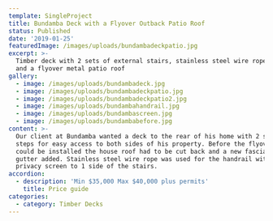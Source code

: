 ```yaml
---
template: SingleProject
title: Bundamba Deck with a Flyover Outback Patio Roof
status: Published
date: '2019-01-25'
featuredImage: /images/uploads/bundambadeckpatio.jpg
excerpt: >-
  Timber deck with 2 sets of external stairs, stainless steel wire rope handrail
  and a flyover metal patio roof
gallery:
  - image: /images/uploads/bundambadeck.jpg
  - image: /images/uploads/bundambadeckpatio.jpg
  - image: /images/uploads/bundambadeckpatio2.jpg
  - image: /images/uploads/bundambahandrail.jpg
  - image: /images/uploads/bundambascreen.jpg
  - image: /images/uploads/bundambabefore.jpg
content: >-
  Our client at Bundamba wanted a deck to the rear of his home with 2 sets of
  steps for easy access to both sides of his property. Before the flyover roof
  could be installed the house roof had to be cut back and a new fascia and
  gutter added. Stainless steel wire rope was used for the handrail with a
  privacy screen to 1 side of the stairs.
accordion:
  - description: 'Min $35,000 Max $40,000 plus permits'
    title: Price guide
categories:
  - category: Timber Decks
---
```


